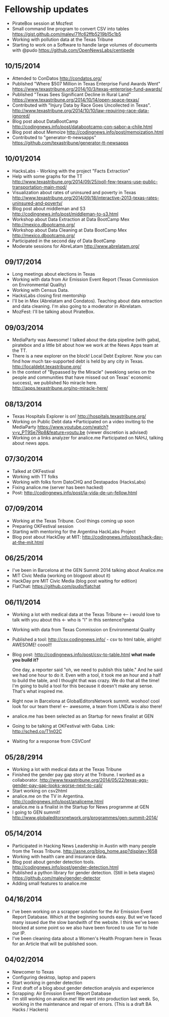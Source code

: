 # Fellowship updates

* PirateBox session at Mozfest
* Small command line program to convert CSV into tables https://gist.github.com/malev/71fc62ffb5219b15c1b5
* Working with pollution data at the Texas Tribune
* Starting to work on a Software to handle large volumes of documents with @pudo https://github.com/OpenNewsLabs/centipede

## 10/15/2014

* Attended to ConDatos http://condatos.org/
* Published "Where $507 Million in Texas Enterprise Fund Awards Went"
https://www.texastribune.org/2014/10/3/texas-enterprise-fund-awards/
* Published "Texas Sees Significant Decline in Rural Land" https://www.texastribune.org/2014/10/14/open-space-texas/
* Contributed with "Injury Data by Race Goes Uncollected in Texas".
http://www.texastribune.org/2014/10/10/law-requiring-race-data-ignored/
* Blog post about DataBootCamp http://codingnews.info/post/databootcamp-con-sabor-a-chile.html
* Blog post about Memoize http://codingnews.info/post/memoization.html
* Contributed to "generator-tt-newsapps" https://github.com/texastribune/generator-tt-newsapps

## 10/01/2014

* HacksLabs - Working with the project "Facts Extraction"
* Help with some graphs for the TT http://www.texastribune.org/2014/09/25/poll-few-texans-use-public-transportation-main-mod/
* Visualization about rates of uninsured and poverty in Texas http://www.texastribune.org/2014/09/18/interactive-2013-texas-rates-uninsured-and-poverty/
* Blog post about middleman and S3 http://codingnews.info/post/middleman-to-s3.html
* Workshop about Data Extraction at Data BootCamp Mex http://mexico.dbootcamp.org/
* Workshop about Data Cleaning at Data BootCamp Mex http://mexico.dbootcamp.org/
* Participated in the second day of Data BootCamp
* Moderate sessions for AbreLatam http://www.abrelatam.org/

## 09/17/2014

* Long meetings about elections in Texas
* Working with data from Air Emission Event Report (Texas Commission on Environmental Quality)
* Working with Census Data.
* HacksLabs closing first mentorship
* I'll be in Mex (Abrelatam and Condatos). Teaching about data extraction and data cleaning. I'm also going to a moderator in Abrelatam.
* MozFest: I'll be talking about PirateBox.

## 09/03/2014

* MediaParty was Awesome! I talked about the data pipeline (with gaba), piratebox and a little bit about how we work at the News Apps team at the TT.
* There is a new explorer on the block! Local Debt Explorer. Now you can find how much tax-supported debt is held by any city in Texas. http://localdebt.texastribune.org/
* In the context of "Bypassed by the Miracle" (weeklong series on the people and communities that have missed out on Texas' economic success), we published No miracle here. http://apps.texastribune.org/no-miracle-here/

## 08/13/2014

* Texas Hospitals Explorer is on! http://hospitals.texastribune.org/
* Working on Public Debt data
*Participated on a video inviting to the MediaParty https://www.youtube.com/watch?v=y_PT9Se7Rp8&feature=youtu.be (viewer discretion is advised)
* Working on a links analyzer for analice.me
Participated on NAHJ, talking about news apps.

## 07/30/2014

* Talked at OKFestival
* Working with TT folks
* Working with folks form DatoCHQ and Destapados (HacksLabs)
* Fixing analice.me (server  has been hacked)
* Post: http://codingnews.info/post/la-vida-de-un-fellow.html

## 07/09/2014

* Working at the Texas Tribune. Cool things coming up soon
* Preparing OKFestival session
* Starting with mentoring for the Argentina HackLabs Project
* Blog post about HackDay at MIT: http://codingnews.info/post/hack-day-at-the-mit.html

## 06/25/2014

* I've been in Barcelona at the GEN Summit 2014 talking about Analice.me
* MIT Civic Media (working on blogpost about it)
* HackDay pre MIT Civic Media (blog post waiting for edition)
* FlatChat: https://github.com/pudo/flatchat

## 06/11/2014

* Working a lot with medical data at the Texas Tribune <-- i would love to talk with you about this <- who is "I" in this sentence?gaba
* Working with data from Texas Commission on Environmental Quality
* Published a tool: http://csv.codingnews.info/ - csv to html table, alright! AWESOME! coool!!
* Blog post: http://codingnews.info/post/csv-to-table.html
    **what made you build it?**

    One day, a reporter said "oh, we need to publish this table." And he said we had one hour to do it. Even with a tool, it took me an hour and a half to build the table, and I thought that was crazy. We do that all the time! I'm going to bulid a tool for this because it doesn't make any sense. That's what inspired me.

* Right now in Barcelona at GlobalEditorsNetwork summit. woohoo! cool look for our team there! <-- awesome, a team from LNData is also there!
* analice.me has been selected as an Startup for news finalist at GEN
* Going to be talking at OKFestival with Gaba. Link: http://sched.co/T1n02C
* Waiting for a response from CSVConf

## 05/28/2914

* Working a lot with medical data at the Texas Tribune
* Finished the gender pay gap story at the Tribune. I worked as a collaborator. http://www.texastribune.org/2014/05/22/texas-ags-gender-pay-gap-looks-worse-next-to-cali/
* Start working on csv2html
* analice.me on the TV in Argentina. http://codingnews.info/post/analiceme.html
* analice.me is a finalist in the Startup for News programme at GEN
* I going to GEN summit! http://www.globaleditorsnetwork.org/programmes/gen-summit-2014/

## 05/14/2014

* Participated in Hacking News Leadership in Austin with many people from the Texas Tribune. http://asne.org/blog_home.asp?display=1658
* Working with health care and insurance data.
* Blog post about gender detection tools. http://codingnews.info/post/gender-detection.html
* Published a python library for gender detection. (Still in beta stages) https://github.com/malev/gender-detector
* Adding small features to analice.me

## 04/16/2014

* I’ve been working on a scrapper solution for the Air Emission Event Report Database. Which at the beginning sounds easy. But we've faced many issued due the slow bandwith of the website. I think we've been blocked at some point so we also have been forced to use Tor to hide our IP.
* I’ve been cleaning data about a Women's Health Program here in Texas for an Article that will be published soon.

## 04/02/2014

* Newcomer to Texas
* Configuring desktop, laptop and papers
* Start working in gender detection
* First draft of a blog about gender detection analysis and experience
* Scrapping: Air Emission Event Report Database
* I'm still working on analice.me! We went into production last week. So, working in the maintenance and repair of errors. (This is a draft BA Hacks / Hackers)
